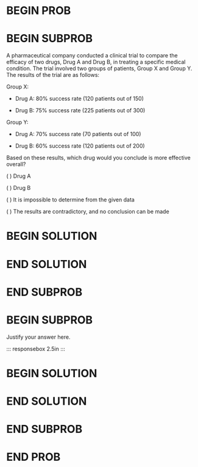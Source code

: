 # BEGIN PROB

# BEGIN SUBPROB

A pharmaceutical company conducted a clinical trial to compare the
efficacy of two drugs, Drug A and Drug B, in treating a specific medical
condition. The trial involved two groups of patients, Group X and Group
Y. The results of the trial are as follows:

Group X:

-   Drug A: 80% success rate (120 patients out of 150)

-   Drug B: 75% success rate (225 patients out of 300)

Group Y:

-   Drug A: 70% success rate (70 patients out of 100)

-   Drug B: 60% success rate (120 patients out of 200)

Based on these results, which drug would you conclude is more effective
overall?

( ) Drug A

( ) Drug B

( ) It is impossible to determine from the given data

( ) The results are contradictory, and no conclusion can be made

# BEGIN SOLUTION

# END SOLUTION

# END SUBPROB

# BEGIN SUBPROB

Justify your answer here.

::: responsebox
2.5in
:::

# BEGIN SOLUTION

# END SOLUTION

# END SUBPROB

# END PROB